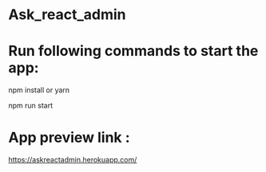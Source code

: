 # Ask_react_admin

# Run following commands to start the app:

npm install or yarn

npm run start

# App preview link :

https://askreactadmin.herokuapp.com/
